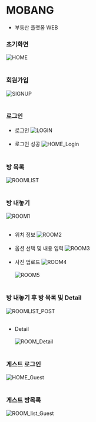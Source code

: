 # MOBANG <br>
- 부동산 플랫폼 WEB

### 초기화면
![HOME](https://user-images.githubusercontent.com/69624521/93375972-e8553280-f893-11ea-826a-02f84874bf2c.PNG) <br><br>
### 회원가입
![SIGNUP](https://user-images.githubusercontent.com/69624521/93375996-edb27d00-f893-11ea-9fe8-965a956a3331.PNG)<br><br>
### 로그인
- 로그인
![LOGIN](https://user-images.githubusercontent.com/69624521/93375980-e9865f80-f893-11ea-9d13-9b7d31b7ca0c.PNG)<br><br>
- 로그인 성공
![HOME_Login](https://user-images.githubusercontent.com/69624521/93375978-e9865f80-f893-11ea-859f-3f41f5c48323.PNG)<br><br>
### 방 목록
![ROOMLIST](https://user-images.githubusercontent.com/69624521/93375992-ec815000-f893-11ea-992a-d767f4bfe4bc.PNG)<br><br>
### 방 내놓기
![ROOM1](https://user-images.githubusercontent.com/69624521/93375984-eab78c80-f893-11ea-972d-dfbde23383c3.PNG)<br><br>
- 위치 정보
![ROOM2](https://user-images.githubusercontent.com/69624521/93375986-eb502300-f893-11ea-89e5-4b0967824681.PNG)<br><br>
- 옵션 선택 및 내용 입력
![ROOM3](https://user-images.githubusercontent.com/69624521/93375987-ebe8b980-f893-11ea-86ec-d375b33129f7.PNG)<br><br>
- 사진 업로드
![ROOM4](https://user-images.githubusercontent.com/69624521/93375988-ebe8b980-f893-11ea-8b78-0f718396491d.PNG)<br><br>
![ROOM5](https://user-images.githubusercontent.com/69624521/93375991-ec815000-f893-11ea-9adb-e4978ff0d120.PNG)<br><br>


### 방 내놓기 후 방 목록 및 Detail
![ROOMLIST_POST](https://user-images.githubusercontent.com/69624521/93375993-ed19e680-f893-11ea-8a50-c5c8381ff2b1.PNG)<br><br>
- Detail <br><br>
![ROOM_Detail](https://user-images.githubusercontent.com/69624521/93375981-ea1ef600-f893-11ea-8ed9-3db544b2804e.PNG)<br><br>
### 게스트 로그인
![HOME_Guest](https://user-images.githubusercontent.com/69624521/93375977-e8edc900-f893-11ea-9080-2098c65d5183.PNG)<br><br>
### 게스트 방목록
![ROOM_list_Guest](https://user-images.githubusercontent.com/69624521/93375983-eab78c80-f893-11ea-8eb9-1c9ca2770bb4.PNG)<br><br>



